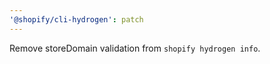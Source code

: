 ```yaml
---
'@shopify/cli-hydrogen': patch
---
```


Remove storeDomain validation from `shopify hydrogen info`.
